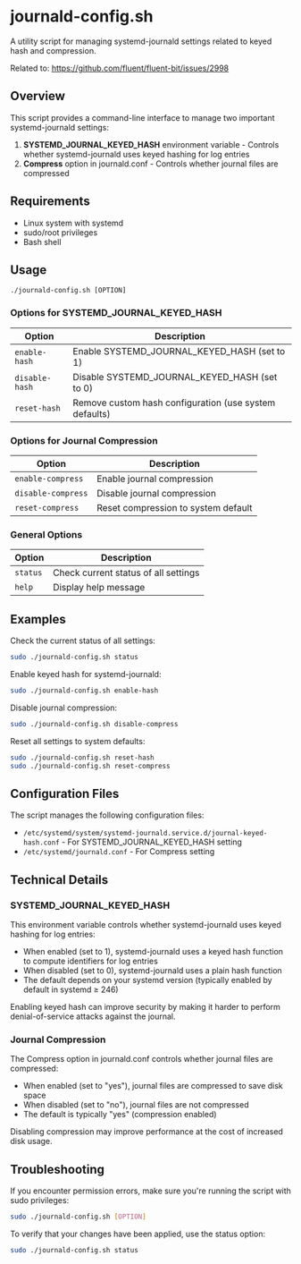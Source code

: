 # journald-config.sh

A utility script for managing systemd-journald settings related to keyed hash and compression.

Related to: https://github.com/fluent/fluent-bit/issues/2998

## Overview

This script provides a command-line interface to manage two important systemd-journald settings:

1. **SYSTEMD_JOURNAL_KEYED_HASH** environment variable - Controls whether systemd-journald uses keyed hashing for log entries
2. **Compress** option in journald.conf - Controls whether journal files are compressed

## Requirements

- Linux system with systemd
- sudo/root privileges
- Bash shell

## Usage

```
./journald-config.sh [OPTION]
```

### Options for SYSTEMD_JOURNAL_KEYED_HASH

| Option | Description |
|--------|-------------|
| `enable-hash` | Enable SYSTEMD_JOURNAL_KEYED_HASH (set to 1) |
| `disable-hash` | Disable SYSTEMD_JOURNAL_KEYED_HASH (set to 0) |
| `reset-hash` | Remove custom hash configuration (use system defaults) |

### Options for Journal Compression

| Option | Description |
|--------|-------------|
| `enable-compress` | Enable journal compression |
| `disable-compress` | Disable journal compression |
| `reset-compress` | Reset compression to system default |

### General Options

| Option | Description |
|--------|-------------|
| `status` | Check current status of all settings |
| `help` | Display help message |

## Examples

Check the current status of all settings:
```bash
sudo ./journald-config.sh status
```

Enable keyed hash for systemd-journald:
```bash
sudo ./journald-config.sh enable-hash
```

Disable journal compression:
```bash
sudo ./journald-config.sh disable-compress
```

Reset all settings to system defaults:
```bash
sudo ./journald-config.sh reset-hash
sudo ./journald-config.sh reset-compress
```

## Configuration Files

The script manages the following configuration files:

- `/etc/systemd/system/systemd-journald.service.d/journal-keyed-hash.conf` - For SYSTEMD_JOURNAL_KEYED_HASH setting
- `/etc/systemd/journald.conf` - For Compress setting

## Technical Details

### SYSTEMD_JOURNAL_KEYED_HASH

This environment variable controls whether systemd-journald uses keyed hashing for log entries:

- When enabled (set to 1), systemd-journald uses a keyed hash function to compute identifiers for log entries
- When disabled (set to 0), systemd-journald uses a plain hash function
- The default depends on your systemd version (typically enabled by default in systemd ≥ 246)

Enabling keyed hash can improve security by making it harder to perform denial-of-service attacks against the journal.

### Journal Compression

The Compress option in journald.conf controls whether journal files are compressed:

- When enabled (set to "yes"), journal files are compressed to save disk space
- When disabled (set to "no"), journal files are not compressed
- The default is typically "yes" (compression enabled)

Disabling compression may improve performance at the cost of increased disk usage.

## Troubleshooting

If you encounter permission errors, make sure you're running the script with sudo privileges:

```bash
sudo ./journald-config.sh [OPTION]
```

To verify that your changes have been applied, use the status option:

```bash
sudo ./journald-config.sh status
```
